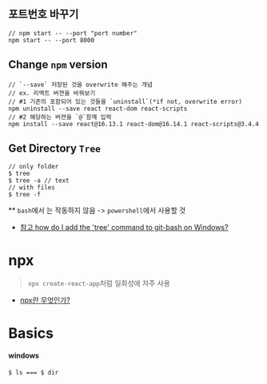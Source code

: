 ## 포트번호 바꾸기
```shell
// npm start -- --port "port number"
npm start -- --port 8000
```

## Change `npm` version
```
// `--save` 저장된 것을 overwrite 해주는 개념
// ex. 리액트 버젼을 바꿔보기
// #1 기존의 포함되어 있는 것들을 `uninstall`(*if not, overwrite error)
npm uninstall --save react react-dom react-scripts
// #2 해당하는 버젼을 `@`함께 입력
npm install --save react@16.13.1 react-dom@16.14.1 react-scripts@3.4.4
```

## Get Directory `Tree`
```
// only folder
$ tree
$ tree -a // text
// with files
$ tree -f
```
** `bash`에서 는 작동하지 않음 -> `powershell`에서 사용할 것
- [참고 how do I add the 'tree' command to git-bash on Windows?](https://superuser.com/questions/531592/how-do-i-add-the-tree-command-to-git-bash-on-windows)

# npx
> `npx create-react-app`처럼 일회성에 자주 사용
- [npx란 무엇인가?](https://geonlee.tistory.com/32)


# Basics
#### windows
```shell
$ ls === $ dir
```
